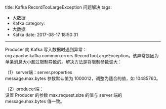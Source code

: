 title: Kafka RecordTooLargeException 问题解决
tags:
  - 大数据
  - Kafka
category:
  - 大数据
  - Kafka
date: 2017-08-17 18:50:31
---


Producer 向 Kafka 写入数据时遇到异常：org.apache.kafka.common.errors.RecordTooLargeException。该异常是因为单条消息大小超过限制导致的。解决方法是将限制参数调大：

（1）server端：server.properties  
    message.max.bytes 参数默认值为 1000012，调整为适合的值，如 10485760。

（2）producer端：  
    设置 Producer 的参数 max.request.size 的值与 server 端的 message.max.bytes 值一致。
